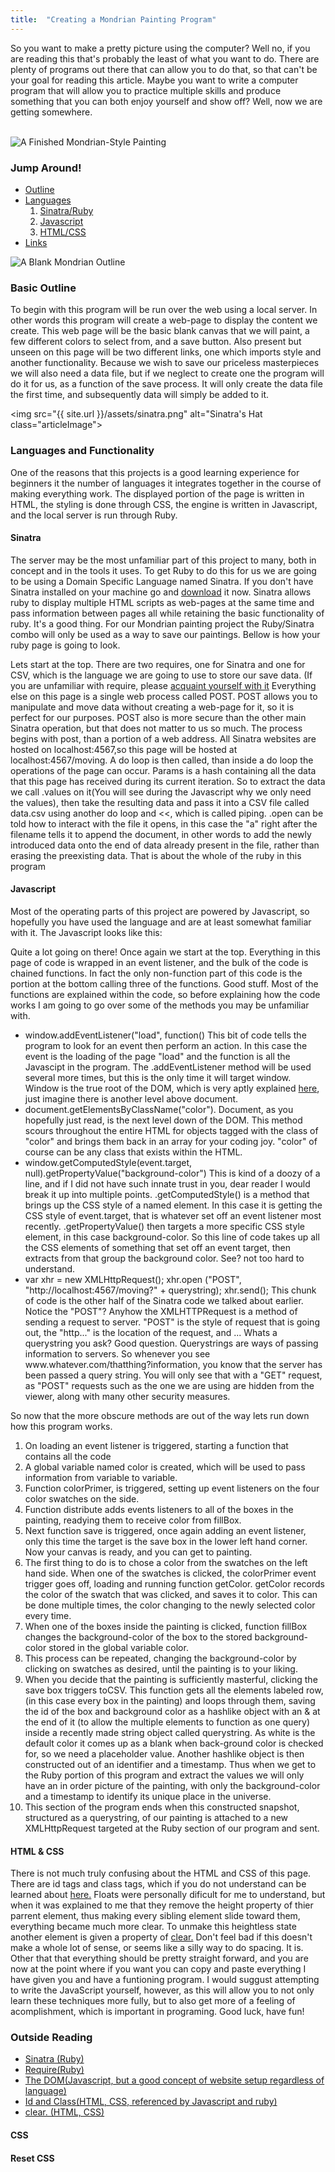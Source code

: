 ```yaml
---
title:  "Creating a Mondrian Painting Program"
---
```

<p class="article_para"> 
So you want to make a pretty picture using the computer?  Well no, if you are reading this that's probably the least of what you want to do.  There are plenty of programs out there that can allow you to do that, so that can't be your goal for reading this article.  Maybe you want to write a computer program that will allow you to practice multiple skills and produce something that you can both enjoy yourself and show off?  Well, now we are getting somewhere.
</p>

<br>

<img src="{{ site.url }}/assets/Finished.png" alt ="A Finished Mondrian-Style Painting" class="articleImage">

<div>
  <h3>Jump Around!</h3>
  <ul>
    <li>
      <a href ="#basicOutline">Outline</a>
    </li>
    <li>
      <a href ="#languages">Languages</a>
      <ol>
        <li>
          <a href ="#sinatra">Sinatra/Ruby</a>
        </li>
        <li>
          <a href = "#javascript">Javascript</a>
        </li>
        <li>
          <a href = "#htmlCss">HTML/CSS</a>
        </li>
      </ol>
    </li>
    <li>
      <a href="#links">Links</a>
    </li>
  </ul>
</div>
<img src="{{ site.url }}/assets/Blank.png" alt="A Blank Mondrian Outline" class="articleImage">

<h3 id ="basicOutline"> Basic Outline </h3>
<p class="article_para"> To begin with this program will be run over the web using a local server. In other words this program will create a web-page to display the content we create.  This web page will be the basic blank canvas that we will paint, a few different colors to select from, and a save button.  Also present but unseen on this page will be two different links, one which imports style and another functionality. Because we wish to save our priceless masterpieces we will also need a data file, but if we neglect to create one the program will do it for us, as a function of the save process.  It will only create the data file the first time, and subsequently data will simply be added to it. </p>

<img src="{{ site.url }}/assets/sinatra.png" alt="Sinatra's Hat class="articleImage">
<h3 id ="languages">Languages and Functionality</h3>
<p class="article_para">One of the reasons that this projects is a good learning experience for beginners it the number of languages it integrates together in the course of making everything work.  The displayed portion of the page is written in HTML, the styling is done through CSS, the engine is written in Javascript, and the local server is run through Ruby.</p>

<h4 id="sinatra">Sinatra</h4>
<p class="article_para">The server may be the most unfamiliar part of this project to many, both in concept and in the tools it uses.  To get Ruby to do this for us we are going to be using a Domain Specific Language named Sinatra. If you don't have Sinatra installed on your machine go and <a href = "https://www.digitalocean.com/community/tutorials/how-to-install-and-get-started-with-sinatra-on-your-system-or-vps" target = "blank"> download</a> it now. Sinatra allows ruby to display multiple HTML scripts as web-pages at the same time and pass information between pages all while retaining the basic functionality of ruby. It's a good thing. For our Mondrian painting project the Ruby/Sinatra combo will only be used as a way to save our paintings. Bellow is how your ruby page is going to look. </p>

<script src="https://gist.github.com/bdfairbanks/5371d9a8f19e19f58a5d6c64052b7a91.js"></script>

<p class="article_para">
Lets start at the top.  There are two requires, one for Sinatra and one for CSV, which is the language we are going to use to store our save data. (If you are unfamiliar with require, please <a href="http://rubylearning.com/satishtalim/including_other_files_in_ruby.html" target="blank"> acquaint yourself with it</a> Everything else on this page is a single web process called POST.  POST allows you to manipulate and move data without creating a web-page for it, so it is perfect for our purposes.  POST also is more secure than the other main Sinatra operation, but that does not matter to us so much.  The process begins with post, than a portion of a web address.  All Sinatra websites are hosted on localhost:4567,so this page will be hosted at localhost:4567/moving. A do loop is then called, than inside a do loop the operations of the page can occur.  Params is a hash containing all the data that this page has received during its current iteration. So to extract the data we call .values on it(You will see during the Javascript why we only need the values), then take the resulting data and pass it into a CSV file called data.csv using another do loop and <<, which is called piping.  .open can be told how to interact with the file it opens, in this case the "a" right after the filename tells it to append the document, in other words to add the newly introduced data onto the end of data already present in the file, rather than erasing the preexisting data. That is about the whole of the ruby in this program
</p>

<h4 id= "javascript">Javascript</h4>
<p class="article_para">Most of the operating parts of this project are powered by Javascript, so hopefully you have used the language and are at least somewhat familiar with it. The Javascript looks like this:</p>

<script src="https://gist.github.com/bdfairbanks/0b2c6eec36edc5576b41a75857bd14af.js"></script>

<p class="article_para">Quite a lot going on there! Once again we start at the top.  Everything in this page of code is wrapped in an event listener, and the bulk of the code is chained functions.  In fact the only non-function part of this code is the portion at the bottom calling three of the functions.  Good stuff. Most of the functions are explained within the code, so before explaining how the code works I am going to go over some of the methods you may be unfamiliar with.</p>
<ul>
  <li> 
  window.addEventListener("load", function()  This bit of code tells the program to look for an event then perform an action.  In this case the event is the loading of the page "load" and the function is all the Javascipt in the program. The .addEventListener method will be used several more times, but this is the only time it will target window.  Window is the true root of the DOM, which is very aptly explained <a href = "https://www.w3schools.com/js/js_htmldom.asp" target="blank">here</a>, just imagine there is another level above document.
  </li>
  <li>
  document.getElementsByClassName("color").   Document, as you hopefully just read, is the next level down of the DOM.  This method scours throughout the entire HTML for objects tagged with the class of "color" and brings them back in an array for your coding joy.  "color" of course can be any class that exists within the HTML. 
  </li>
  <li>
  window.getComputedStyle(event.target, null).getPropertyValue("background-color") This is kind of a doozy of a line, and if I did not have such innate trust in you, dear reader I would break it up into multiple points. .getComputedStyle() is a method that brings up the CSS style of a named element.  In this case it is getting the CSS style of event.target, that is whatever set off an event listener most recently. .getPropertyValue() then targets a more specific CSS style element, in this case background-color.  So this line of code takes up all the CSS elements of something that set off an event target, then extracts from that group the background color.  See? not too hard to understand.
  </li>
  <li>
  var xhr = new XMLHttpRequest();
  xhr.open ("POST", "http://localhost:4567/moving?" + querystring);
  xhr.send();
  This chunk of code is the other half of the Sinatra code we talked about earlier.  Notice the "POST"?  Anyhow the XMLHTTPRequest is a method of sending a request to server.  "POST" is the style of request that is going out, the "http..." is the location of the request, and ... Whats a querystring you ask?  Good question.  Querystrings are ways of passing information to servers.  So whenever you see www.whatever.com/thatthing?information, you know that the server has been passed a query string.  You will only see that with a "GET" request, as "POST" requests such as the one we are using are hidden from the viewer, along with many other security measures.
  </li>
</ul>
<p class="article_para"> So now that the more obscure methods are out of the way lets run down how this program works. </p>

<ol>
  <li> 
  On loading an event listener is triggered, starting a function that contains all the code
  </li>
  <li> 
  A global variable named color is created, which will be used to pass information from variable to variable.
  </li>
  <li>
  Function colorPrimer, is triggered, setting up event listeners on the four color swatches on the side.
  </li>
  <li>
  Function distribute adds events listeners to all of the boxes in the painting, readying them to receive color from fillBox.
  </li>
  <li>
  Next function save is triggered, once again adding an event listener, only this time the target is the save box in the lower left hand corner.  Now your canvas is ready, and you can get to painting.
  </li>
  <li>
  The first thing to do is to chose a color from the swatches on the left hand side. When one of the swatches is clicked, the colorPrimer event trigger goes off, loading and running function getColor.  getColor records the color of the swatch that was clicked, and saves it to color.  This can be done multiple times, the color changing to the newly selected color every time. 
  </li>
  <li>
  When one of the boxes inside the painting is clicked, function fillBox changes the background-color of the box to the stored background-color stored in the global variable color.  
  </li>
  <li>
  This process can be repeated, changing the background-color by clicking on swatches as desired, until the painting is to your liking.
  </li>
  <li>
  When you decide that the painting is sufficiently masterful, clicking the save box triggers toCSV.  This function gets all the elements labeled row, (in this case every box in the painting) and loops through them, saving the id of the box and background color as a hashlike object with an & at the end of it (to allow the multiple elements to function as one query) inside a  recently made string object called querystring. As white is the default color it comes up as a blank when back-ground color is checked for, so we need a placeholder value.  Another hashlike object is then constructed out of an identifier and a timestamp.  Thus when we get to the Ruby portion of this program and extract the values we will only have an in order picture of the painting, with only the background-color and a timestamp to identify its unique place in the universe.
  </li>
  <li>
  This section of the program ends when this constructed snapshot, structured as a querystring, of our painting is attached to a new XMLHttpRequest targeted at the Ruby section of our program and sent.  
  </li>  
</ol>
<h4 id="htmlCss"> HTML & CSS</h4>

<p class="article_para"> There is not much truly confusing about the HTML and CSS of this page.  There are id tags and class tags, which if you do not understand can be learned about <a href = "https://css-tricks.com/the-difference-between-id-and-class/" target ="blank">here.</a> Floats were personally dificult for me to understand, but when it was explained to me that they remove the height property of thier parrent element, thus making every sibling element slide toward them, everything became much more clear.  To unmake this heightless state another element is given a property of <a href ="https://www.w3schools.com/cssref/pr_class_clear.asp" target = "blank"> clear.</a> Don't feel bad if this doesn't make a whole lot of sense, or seems like a silly way to do spacing.  It is.  Other that that everything should be pretty straight forward, and you are now at the point where if you want you can copy and paste everything I have given you and have a funtioning program.  I would suggust attempting to write the JavaScript yourself, however, as this will allow you to not only learn these techniques more fully, but to also get more of a feeling of acomplishment, which is important in programing.  Good luck, have fun!</p>
<div>
  <h3 id="links"> Outside Reading</h3>
  <ul>
    <li>
      <a href = "https://www.digitalocean.com/community/tutorials/how-to-install-and-get-started-with-sinatra-on-your-system-or-vps" target = "blank"> Sinatra (Ruby)</a>
    </li>
    <li>
      <a href="http://rubylearning.com/satishtalim/including_other_files_in_ruby.html" target="blank"> Require(Ruby)</a>
    </li>
    <li>
      <a href = "https://www.w3schools.com/js/js_htmldom.asp" target="blank">The DOM(Javascript, but a good concept of website setup regardless of language)</a>
    </li>
    <li>
      <a href = "https://css-tricks.com/the-difference-between-id-and-class/" target ="blank">Id and Class(HTML, CSS, referenced by Javascript and ruby)</a>
    </li>
    <li>
      <a href ="https://www.w3schools.com/cssref/pr_class_clear.asp" target = "blank"> clear. (HTML, CSS)</a>
    </li>
  </ul>
</div>
<script src="https://gist.github.com/bdfairbanks/0c07732f45875d3b8d6f11ffe979920e.js"></script>

<h4>CSS</h4>
<script src="https://gist.github.com/bdfairbanks/65bf33e3189b0140bb0cefd7857ff575.js"></script>
<h4>Reset CSS</h4>
<script src="https://gist.github.com/bdfairbanks/436127624d2f476e54468422edcb4a99.js"></script>